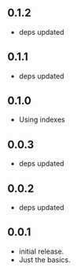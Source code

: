 ## 0.1.2

* deps updated

## 0.1.1

* deps updated

## 0.1.0

* Using indexes

## 0.0.3

* deps updated

## 0.0.2

* deps updated

## 0.0.1

* initial release.
* Just the basics.
